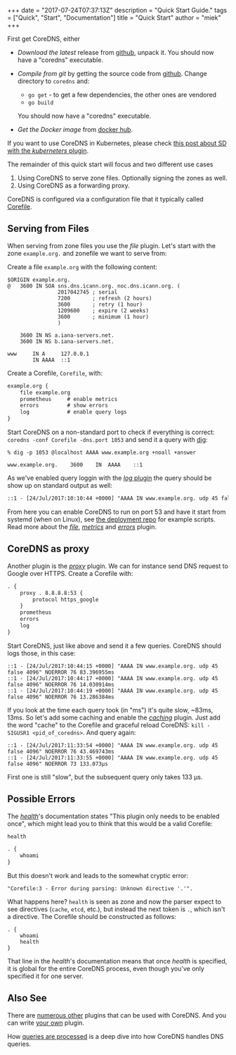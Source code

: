 +++
date = "2017-07-24T07:37:13Z"
description = "Quick Start Guide."
tags = ["Quick", "Start", "Documentation"]
title = "Quick Start"
author = "miek"
+++

First get CoreDNS, either

* *Download the latest* release from [github](https://github.com/coredns/coredns/releases), unpack
  it. You should now have a "coredns" executable.

* *Compile from git* by getting the source code from [github](https://github.com/coredns/coredns).
  Change directory to `coredns` and:

  * `go get` - to get a few dependencies, the other ones are vendored
  * `go build`

  You should now have a "coredns" executable.

* *Get the Docker image* from [docker hub](https://hub.docker.com/r/coredns/coredns/).

If you want to use CoreDNS in Kubernetes, please check [this post about SD with the *kuberneters*
plugin](/2017/03/01/coredns-for-kubernetes-service-discovery-take-2/).

The remainder of this quick start will focus and two different use cases

1. Using CoreDNS to serve zone files. Optionally signing the zones as well.
2. Using CoreDNS as a forwarding proxy.

CoreDNS is configured via a configuration file that it typically called
[Corefile](https://coredns.io/2017/07/23/corefile-explained/).

## Serving from Files

When serving from zone files you use the *file* plugin. Let's start with the zone
`example.org.` and zonefile we want to serve from:

Create a file `example.org` with the following content:

~~~ dns
$ORIGIN example.org.
@	3600 IN	SOA sns.dns.icann.org. noc.dns.icann.org. (
				2017042745 ; serial
				7200       ; refresh (2 hours)
				3600       ; retry (1 hour)
				1209600    ; expire (2 weeks)
				3600       ; minimum (1 hour)
				)

    3600 IN NS a.iana-servers.net.
	3600 IN NS b.iana-servers.net.

www     IN A     127.0.0.1
        IN AAAA  ::1
~~~

Create a Corefile, `Corefile`, with:

~~~ txt
example.org {
    file example.org
    prometheus     # enable metrics
    errors         # show errors
    log            # enable query logs
}
~~~

Start CoreDNS on a non-standard port to check if everything is correct: `coredns -conf Corefile
-dns.port 1053` and send it a query with [dig](https://en.wikipedia.org/wiki/Dig_(command)):
~~~
% dig -p 1053 @localhost AAAA www.example.org +noall +answer

www.example.org.	3600	IN	AAAA	::1
~~~

As we've enabled query loggin with the [*log* plugin](/plugins/log) the query should be show up on
standard output as well:

~~~ txt
::1 - [24/Jul/2017:10:10:44 +0000] "AAAA IN www.example.org. udp 45 false 4096" NOERROR 121 133.449µs
~~~

From here you can enable CoreDNS to run on port 53 and have it start from systemd (when on Linux),
see [the deployment repo](https://github.com/coredns/deployment) for example scripts.
Read more about the [*file*](/plugins/file/), [*metrics*](/plugins/metrics) and
[*errors*](/plugins/errors) plugin.

## CoreDNS as proxy

Another plugin is the [*proxy*](/plugins/proxy) plugin. We can for instance send DNS request to
Google over HTTPS. Create a Corefile with:

~~~ txt
. {
    proxy . 8.8.8.8:53 {
        protocol https_google
    }
    prometheus
    errors
    log
}
~~~

Start CoreDNS, just like above and send it a few queries. CoreDNS should logs those, in this case:
~~~
::1 - [24/Jul/2017:10:44:15 +0000] "AAAA IN www.example.org. udp 45 false 4096" NOERROR 76 83.396955ms
::1 - [24/Jul/2017:10:44:17 +0000] "AAAA IN www.example.org. udp 45 false 4096" NOERROR 76 14.030914ms
::1 - [24/Jul/2017:10:44:19 +0000] "AAAA IN www.example.org. udp 45 false 4096" NOERROR 76 13.286384ms
~~~

If you look at the time each query took (in "ms") it's quite slow, ~83ms, 13ms. So
let's add some caching and
enable the [*caching*](/plugins/caching) plugin. Just add the word "cache" to the Corefile and
graceful reload CoreDNS: `kill -SIGUSR1 <pid_of_coredns>`. And query again:

~~~
::1 - [24/Jul/2017:11:33:54 +0000] "AAAA IN www.example.org. udp 45 false 4096" NOERROR 76 43.469743ms
::1 - [24/Jul/2017:11:33:55 +0000] "AAAA IN www.example.org. udp 45 false 4096" NOERROR 73 133.073µs
~~~

First one is still "slow", but the subsequent query only takes 133 µs.

## Possible Errors

The [*health*](/plugins/health)'s documentation states "This plugin only needs to be enabled once",
which might lead you to think that this would be a valid Corefile:

~~~ txt
health

. {
    whoami
}
~~~
But this doesn't work and leads to the somewhat cryptic error:

    "Corefile:3 - Error during parsing: Unknown directive '.'".

What happens here? `health` is seen as zone and now the
parser expect to see directives (`cache`, `etcd`, etc.), but instead the next token is `.`, which
isn't a directive. The Corefile should be constructed as follows:

~~~ corefile
. {
    whoami
    health
}
~~~
That line in the *health*'s documentation means that once *health* is specified, it is global for
the entire CoreDNS process, even though you've only specified it for one server.

## Also See

There are [numerous other](/plugins) plugins that can be used with CoreDNS. And you can write [your
own](https://coredns.io/2016/12/19/writing-plugins-for-coredns/) plugin.

How [queries are processed](https://coredns.io/2017/06/08/how-queries-are-processed-in-coredns/) is
a deep dive into how CoreDNS handles DNS queries.
